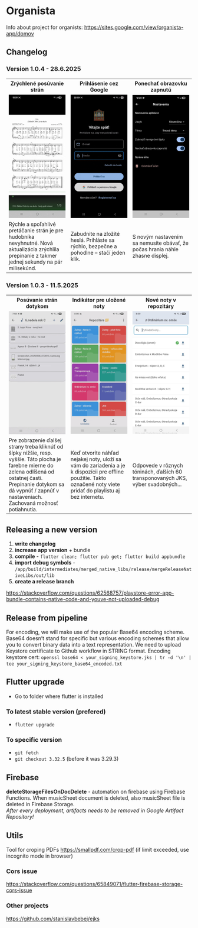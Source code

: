 # Organista

Info about project for organists: https://sites.google.com/view/organista-app/domov 

## Changelog
### Version 1.0.4 - 28.6.2025
<table>
<tr>
<th width="33.33%">Zrýchlené posúvanie strán</th>
<th width="33.33%">Prihlásenie cez Google</th>
<th width="33.33%">Ponechať obrazovku zapnutú</th>
</tr>
<tr>
<td width="33.33%"><img src="docs/1.0.4/fast_page_switching.gif" alt="Version 1.0.4 Col 1"></td>
<td width="33.33%"><img src="docs/1.0.4/sign_in_with_google.gif" alt="Version 1.0.4 Col 2"></td>
<td width="33.33%"><img src="docs/1.0.4/keep_screen_on.jpg" alt="Version 1.0.4 Col 3"></td>
</tr>
<tr>
<td width="33.33%">Rýchle a spoľahlivé pretáčanie strán je pre hudobníka nevyhnutné. Nová aktualizácia zrýchlila prepínanie z takmer jednej sekundy na pár milisekúnd.</td>
<td width="33.33%">Zabudnite na zložité heslá. Prihláste sa rýchlo, bezpečne a pohodlne – stačí jeden klik.</td>
<td width="33.33%">S novým nastavením sa nemusíte obávať, že počas hrania náhle zhasne displej.</td>
</tr>
</table>

### Version 1.0.3 - 11.5.2025
<table>
<tr>
<th width="33.33%">Posúvanie strán dotykom</th>
<th width="33.33%">Indikátor pre uložené noty</th>
<th width="33.33%">Nové noty v repozitáry</th>
</tr>
<tr>
<td width="33.33%"><img src="docs/1.0.3/feature_page_switching.gif" alt="Version 1.0.3 Col 1"></td>
<td width="33.33%"><img src="docs/1.0.3/feature_offline.gif" alt="Version 1.0.3 Col 2"></td>
<td width="33.33%"><img src="docs/1.0.3/new_music_sheets.jpg" alt="Version 1.0.3 Col 3"></td>
</tr>
<tr>
<td width="33.33%">Pre zobrazenie ďalšej strany treba kliknúť od šípky nižšie, resp. vyššie. Táto plocha je farebne mierne do zelena odlíšená od ostatnej časti. Prepínanie dotykom sa dá vypnúť / zapnúť v nastaveniach. Zachovaná možnosť potiahnutia.</td>
<td width="33.33%">Keď otvoríte náhľad nejakej noty, uloží sa vám do zariadenia a je k dispozícii pre offline použitie. Takto označené noty viete pridať do playlistu aj bez internetu.</td>
<td width="33.33%">Odpovede v rôznych tóninách, ďalších 60 transponovaných JKS, výber svadobných...</td>
</tr>
</table>




## Releasing a new version
1. **write changelog**
2. **increase app version** + bundle
3. **compile** - `flutter clean; flutter pub get; flutter build appbundle`
4. **import debug symbols** - `/app/build/intermediates/merged_native_libs/release/mergeReleaseNativeLibs/out/lib`
5. **create a release branch**

https://stackoverflow.com/questions/62568757/playstore-error-app-bundle-contains-native-code-and-youve-not-uploaded-debug

## Release from pipeline
For encoding, we will make use of the popular Base64 encoding scheme. Base64 doesn’t stand for specific but various encoding schemes that allow you to convert binary data into a text representation. We need to upload Keystore certificate to Github workflow in STRING format.
Encoding keystore cert:
`openssl base64 < your_signing_keystore.jks | tr -d '\n' | tee your_signing_keystore_base64_encoded.txt`

## Flutter upgrade 
- Go to folder where flutter is installed
### To latest stable version (prefered)
- `flutter upgrade`

### To specific version
- `git fetch`
- `git checkout 3.32.5` (before it was 3.29.3)


## Firebase

**deleteStorageFilesOnDocDelete** - automation on firebase using Firebase Functions. When musicSheet document is deleted, also musicSheet file is deleted in Firebase Storage.  
*After every deployment, artifacts needs to be removed in Google Artifact Repository!*

## Utils
Tool for croping PDFs https://smallpdf.com/crop-pdf (if limit exceeded, use incognito mode in browser)

### Cors issue
https://stackoverflow.com/questions/65849071/flutter-firebase-storage-cors-issue

### Other projects
https://github.com/stanislavbebej/ejks